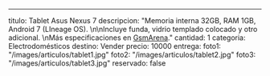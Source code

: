 ---
titulo: Tablet Asus Nexus 7
descripcion: "Memoria interna 32GB, RAM 1GB, Android 7 (LIneage OS). \n\nIncluye funda,
  vidrio templado colocado y otro adicional. \nMás especificaciones en [GsmArena](https://www.gsmarena.com/asus_google_nexus_7-4850.php)."
cantidad: 1
categoria: Electrodomésticos
destino: Vender
precio: 10000
entrega: 
foto1: "/images/articulos/tablet1.jpg"
foto2: "/images/articulos/tablet2.jpg"
foto3: "/images/articulos/tablet3.jpg"
reservado: false
